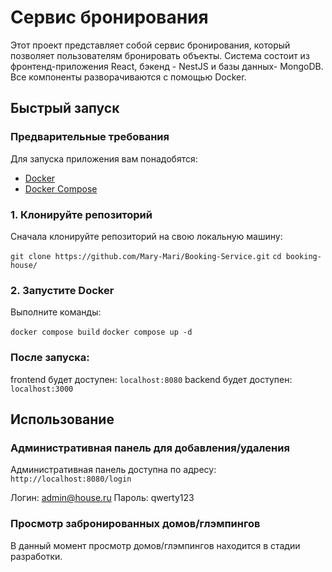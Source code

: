 # Сервис бронирования

Этот проект представляет собой сервис бронирования, который позволяет пользователям бронировать объекты. Система состоит из фронтенд-приложения React, бэкенд - NestJS и базы данных- MongoDB. Все компоненты разворачиваются с помощью Docker.

## Быстрый запуск

### Предварительные требования

Для запуска приложения вам понадобятся:

- [Docker](https://docs.docker.com/get-docker/)
- [Docker Compose](https://docs.docker.com/compose/install/)

### 1. Клонируйте репозиторий

Сначала клонируйте репозиторий на свою локальную машину:

`git clone https://github.com/Mary-Mari/Booking-Service.git`
`cd booking-house/`

### 2. Запустите Docker

Выполните команды:

`docker compose build`
`docker compose up -d`

### После запуска:

frontend будет доступен: `localhost:8080`
backend будет доступен: `localhost:3000`

## Использование

### Административная панель для добавления/удаления

Административная панель доступна по адресу: `http://localhost:8080/login`

Логин: admin@house.ru
Пароль: qwerty123

### Просмотр забронированных домов/глэмпингов

В данный момент просмотр домов/глэмпингов находится в стадии разработки.
